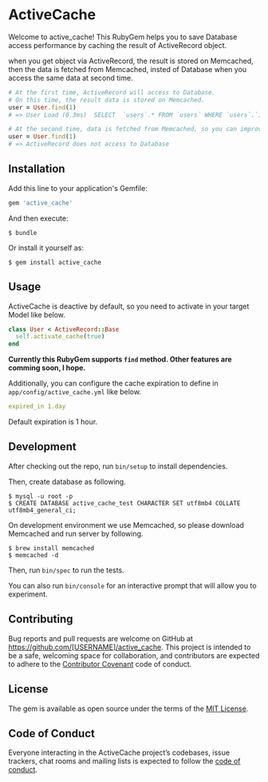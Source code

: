 # ActiveCache

Welcome to active_cache! This RubyGem helps you to save Database access performance by caching the result of ActiveRecord object.

when you get object via ActiveRecord, the result is stored on Memcached, then the data is fetched from Memcached, insted of Database when you access the same data at second time.

```ruby
# At the first time, ActiveRecord will access to Database.
# On this time, the result data is stored on Memcached.
user = User.find(1)
# => User Load (0.3ms)  SELECT  `users`.* FROM `users` WHERE `users`.`id` = 1 LIMIT 1

# At the second time, data is fetched from Memcached, so you can improve performance!
user = User.find(1)
# => ActiveRecord does not access to Database
```


## Installation

Add this line to your application's Gemfile:

```ruby
gem 'active_cache'
```

And then execute:

    $ bundle

Or install it yourself as:

    $ gem install active_cache

## Usage

ActiveCache is deactive by default, so you need to activate  in your target Model like below.

```ruby
class User < ActiveRecord::Base
  self.activate_cache(true)
end
```

**Currently this RubyGem supports `find` method. Other features are comming soon, I hope.**

Additionally, you can configure the cache expiration to define in `app/config/active_cache.yml` like below.

```yml
expired_in 1.day
```

Default expiration is 1 hour.

## Development

After checking out the repo, run `bin/setup` to install dependencies.

Then, create database as following.

```
$ mysql -u root -p
$ CREATE DATABASE active_cache_test CHARACTER SET utf8mb4 COLLATE utf8mb4_general_ci;
```

On development environment we use Memcached, so please download Memcached and run server by following.

```
$ brew install memcached
$ memcached -d
```

Then, run `bin/spec` to run the tests.

You can also run `bin/console` for an interactive prompt that will allow you to experiment.

## Contributing

Bug reports and pull requests are welcome on GitHub at https://github.com/[USERNAME]/active_cache. This project is intended to be a safe, welcoming space for collaboration, and contributors are expected to adhere to the [Contributor Covenant](http://contributor-covenant.org) code of conduct.

## License

The gem is available as open source under the terms of the [MIT License](https://opensource.org/licenses/MIT).

## Code of Conduct

Everyone interacting in the ActiveCache project’s codebases, issue trackers, chat rooms and mailing lists is expected to follow the [code of conduct](https://github.com/[USERNAME]/active_cache/blob/master/CODE_OF_CONDUCT.md).

